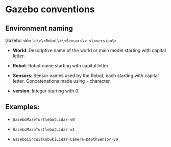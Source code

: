 # Gazebo conventions

## Environment naming

Gazebo `<World\>\<Robot\>\<Sensors\>-v\<version\>`

* **World**: Descriptive name of the world or main model starting with capital letter.

* **Robot**: Robot name starting with capital letter.

* **Sensors**: Sensor names used by the Robot, each starting with capital letter. Concatenations made using `-` character.

* **version**: Integer starting with 0.

## Examples:

- `GazeboMazeTurtlebotLidar-v0`

- `GazeboMazeTurtlebotLidar-v1`

- `GazeboCircuitKobukiLidar-Camera-DepthSensor-v0`